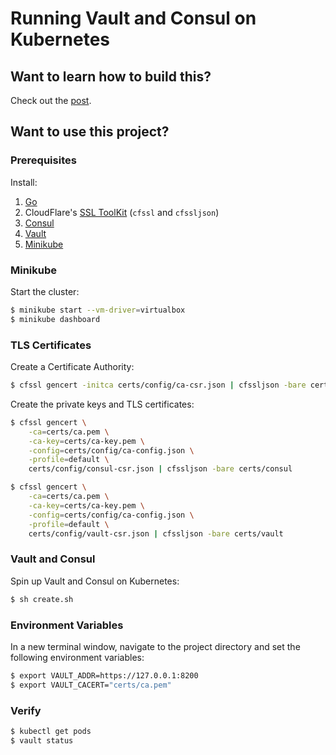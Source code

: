 # Running Vault and Consul on Kubernetes

## Want to learn how to build this?

Check out the [post](https://testdriven.io/running-vault-and-consul-on-kubernetes).

## Want to use this project?

### Prerequisites

Install:

1. [Go](https://golang.org/doc/install)
1. CloudFlare's [SSL ToolKit](https://github.com/cloudflare/cfssl) (`cfssl` and `cfssljson`)
1. [Consul](https://www.consul.io/docs/install/index.html)
1. [Vault](https://www.vaultproject.io/docs/install/)
1. [Minikube](https://kubernetes.io/docs/tasks/tools/install-minikube/)

### Minikube

Start the cluster:

```sh
$ minikube start --vm-driver=virtualbox
$ minikube dashboard
```

### TLS Certificates

Create a Certificate Authority:

```sh
$ cfssl gencert -initca certs/config/ca-csr.json | cfssljson -bare certs/ca
```

Create the private keys and TLS certificates:

```sh
$ cfssl gencert \
    -ca=certs/ca.pem \
    -ca-key=certs/ca-key.pem \
    -config=certs/config/ca-config.json \
    -profile=default \
    certs/config/consul-csr.json | cfssljson -bare certs/consul

$ cfssl gencert \
    -ca=certs/ca.pem \
    -ca-key=certs/ca-key.pem \
    -config=certs/config/ca-config.json \
    -profile=default \
    certs/config/vault-csr.json | cfssljson -bare certs/vault
```

### Vault and Consul

Spin up Vault and Consul on Kubernetes:

```sh
$ sh create.sh
```

### Environment Variables

In a new terminal window, navigate to the project directory and set the following environment variables:

```sh
$ export VAULT_ADDR=https://127.0.0.1:8200
$ export VAULT_CACERT="certs/ca.pem"
```

### Verify

```sh
$ kubectl get pods
$ vault status
```
